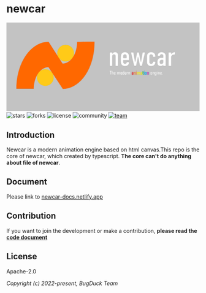 # newcar
![logo](logo.png)
![stars](https://img.shields.io/github/stars/Bug-Duck/newcar?color=yellowgreen&logo=github&style=flat-square)
![forks](https://img.shields.io/github/forks/Bug-Duck/newcar?logo=github&style=flat-square)
![license](https://img.shields.io/github/license/Bug-Duck/newcar?color=skyblue&logo=github&style=flat-square)
![community](https://shields.io/badge/Community-Starpoints-orange?style=flat-square)
[![team](https://shields.io/badge/team-BugDuck-blue?logo=twitter&style=flat-square)](https://twitter.com/bugduckteam)

## Introduction
Newcar is a modern animation engine based on html canvas.This repo is the core of newcar, which created by typescript. **The core can't do anything about file of newcar**.

## Document
Please link to [newcar-docs.netlify.app](https://newcar-docs.netlify.app)

## Contribution
If you want to join the development or make a contribution, **please read the [code document](./doc/README.md)**

## License
Apache-2.0

*Copyright (c) 2022-present, BugDuck Team*
